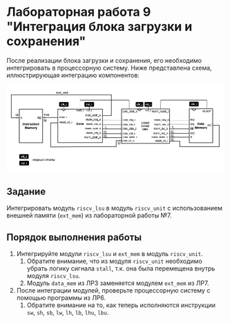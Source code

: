 # Лабораторная работа 9 "Интеграция блока загрузки и сохранения"

После реализации блока загрузки и сохранения, его необходимо интегрировать в процессорную систему. Ниже представлена схема, иллюстрирующая интеграцию компонентов:

![../../.pic/Labs/lab_08_lsu/fig_01.drawio.png](../../.pic/Labs/lab_08_lsu/fig_01.drawio.png)

## Задание

Интегрировать модуль `riscv_lsu` в модуль `riscv_unit` c использованием внешней памяти (`ext_mem`) из лабораторной работы №7.

## Порядок выполнения работы

1. Интегрируйте модули `riscv_lsu` и `ext_mem` в модуль `riscv_unit`.
   1. Обратите внимание, что из модуля `riscv_unit` необходимо убрать логику сигнала `stall`, т.к. она была перемещена внутрь модуля `riscv_lsu`.
   2. Модуль `data_mem` из ЛР3 заменяется модулем `ext_mem` из ЛР7.
2. После интеграции модулей, проверьте процессорную систему с помощью программы из ЛР6.
   1. Обратите внимание на то, как теперь исполняются инструкции `sw`, `sh`, `sb`, `lw`, `lh`, `lb`, `lhu`, `lbu`.

